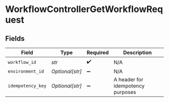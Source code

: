 # WorkflowControllerGetWorkflowRequest


## Fields

| Field                             | Type                              | Required                          | Description                       |
| --------------------------------- | --------------------------------- | --------------------------------- | --------------------------------- |
| `workflow_id`                     | *str*                             | :heavy_check_mark:                | N/A                               |
| `environment_id`                  | *Optional[str]*                   | :heavy_minus_sign:                | N/A                               |
| `idempotency_key`                 | *Optional[str]*                   | :heavy_minus_sign:                | A header for idempotency purposes |